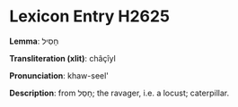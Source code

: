 # Lexicon Entry H2625

**Lemma**: חָסִיל

**Transliteration (xlit)**: châçîyl

**Pronunciation**: khaw-seel'

**Description**:
from חָסַל; the ravager, i.e. a locust; caterpillar.
